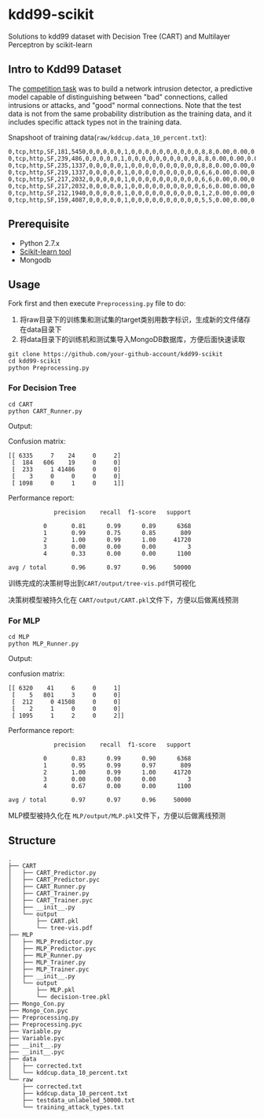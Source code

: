 # kdd99-scikit
Solutions to kdd99 dataset with Decision Tree (CART) and Multilayer Perceptron by scikit-learn

## Intro to Kdd99 Dataset

The [competition task](https://kdd.ics.uci.edu/databases/kddcup99/kddcup99.html) was to build a network intrusion detector, a predictive model capable of distinguishing between "bad" connections, called intrusions or attacks, and "good" normal connections. Note that the test data is not from the same probability distribution as the training data, and it includes specific attack types not in the training data. 

Snapshoot of training data(`raw/kddcup.data_10_percent.txt`):
```
0,tcp,http,SF,181,5450,0,0,0,0,0,1,0,0,0,0,0,0,0,0,0,0,8,8,0.00,0.00,0.00,0.00,1.00,0.00,0.00,9,9,1.00,0.00,0.11,0.00,0.00,0.00,0.00,0.00,normal.
0,tcp,http,SF,239,486,0,0,0,0,0,1,0,0,0,0,0,0,0,0,0,0,8,8,0.00,0.00,0.00,0.00,1.00,0.00,0.00,19,19,1.00,0.00,0.05,0.00,0.00,0.00,0.00,0.00,normal.
0,tcp,http,SF,235,1337,0,0,0,0,0,1,0,0,0,0,0,0,0,0,0,0,8,8,0.00,0.00,0.00,0.00,1.00,0.00,0.00,29,29,1.00,0.00,0.03,0.00,0.00,0.00,0.00,0.00,normal.
0,tcp,http,SF,219,1337,0,0,0,0,0,1,0,0,0,0,0,0,0,0,0,0,6,6,0.00,0.00,0.00,0.00,1.00,0.00,0.00,39,39,1.00,0.00,0.03,0.00,0.00,0.00,0.00,0.00,normal.
0,tcp,http,SF,217,2032,0,0,0,0,0,1,0,0,0,0,0,0,0,0,0,0,6,6,0.00,0.00,0.00,0.00,1.00,0.00,0.00,49,49,1.00,0.00,0.02,0.00,0.00,0.00,0.00,0.00,normal.
0,tcp,http,SF,217,2032,0,0,0,0,0,1,0,0,0,0,0,0,0,0,0,0,6,6,0.00,0.00,0.00,0.00,1.00,0.00,0.00,59,59,1.00,0.00,0.02,0.00,0.00,0.00,0.00,0.00,normal.
0,tcp,http,SF,212,1940,0,0,0,0,0,1,0,0,0,0,0,0,0,0,0,0,1,2,0.00,0.00,0.00,0.00,1.00,0.00,1.00,1,69,1.00,0.00,1.00,0.04,0.00,0.00,0.00,0.00,normal.
0,tcp,http,SF,159,4087,0,0,0,0,0,1,0,0,0,0,0,0,0,0,0,0,5,5,0.00,0.00,0.00,0.00,1.00,0.00,0.00,11,79,1.00,0.00,0.09,0.04,0.00,0.00,0.00,0.00,normal.
```

## Prerequisite

* Python 2.7.x
* [Scikit-learn tool](http://scikit-learn.org/stable/)
* Mongodb

## Usage

Fork first and then execute `Preprocessing.py` file to do:

1. 将raw目录下的训练集和测试集的target类别用数字标识，生成新的文件储存在data目录下
2. 将data目录下的训练机和测试集导入MongoDB数据库，方便后面快速读取

```
git clone https://github.com/your-github-account/kdd99-scikit
cd kdd99-scikit
python Preprocessing.py
```

### For Decision Tree

```
cd CART
python CART_Runner.py
```

Output:

Confusion matrix:

```
[[ 6335     7    24     0     2]
 [  184   606    19     0     0]
 [  233     1 41486     0     0]
 [    3     0     0     0     0]
 [ 1098     0     1     0     1]]
```

Performance report:

```
             precision    recall  f1-score   support

          0       0.81      0.99      0.89      6368
          1       0.99      0.75      0.85       809
          2       1.00      0.99      1.00     41720
          3       0.00      0.00      0.00         3
          4       0.33      0.00      0.00      1100

avg / total       0.96      0.97      0.96     50000
```

训练完成的决策树导出到`CART/output/tree-vis.pdf`供可视化



决策树模型被持久化在 `CART/output/CART.pkl`文件下，方便以后做离线预测

### For MLP

```
cd MLP
python MLP_Runner.py
```

Output:

confusion matrix:
```
[[ 6320    41     6     0     1]
 [    5   801     3     0     0]
 [  212     0 41508     0     0]
 [    2     1     0     0     0]
 [ 1095     1     2     0     2]]
```

Performance report:
```
             precision    recall  f1-score   support

          0       0.83      0.99      0.90      6368
          1       0.95      0.99      0.97       809
          2       1.00      0.99      1.00     41720
          3       0.00      0.00      0.00         3
          4       0.67      0.00      0.00      1100

avg / total       0.97      0.97      0.96     50000
```

MLP模型被持久化在 `MLP/output/MLP.pkl`文件下，方便以后做离线预测

## Structure

```
.
├── CART
│   ├── CART_Predictor.py
│   ├── CART_Predictor.pyc
│   ├── CART_Runner.py
│   ├── CART_Trainer.py
│   ├── CART_Trainer.pyc
│   ├── __init__.py
│   └── output
│       ├── CART.pkl
│       └── tree-vis.pdf
├── MLP
│   ├── MLP_Predictor.py
│   ├── MLP_Predictor.pyc
│   ├── MLP_Runner.py
│   ├── MLP_Trainer.py
│   ├── MLP_Trainer.pyc
│   ├── __init__.py
│   └── output
│       ├── MLP.pkl
│       └── decision-tree.pkl
├── Mongo_Con.py
├── Mongo_Con.pyc
├── Preprocessing.py
├── Preprocessing.pyc
├── Variable.py
├── Variable.pyc
├── __init__.py
├── __init__.pyc
├── data
│   ├── corrected.txt
│   └── kddcup.data_10_percent.txt
└── raw
    ├── corrected.txt
    ├── kddcup.data_10_percent.txt
    ├── testdata_unlabeled_50000.txt
    └── training_attack_types.txt
    
```
